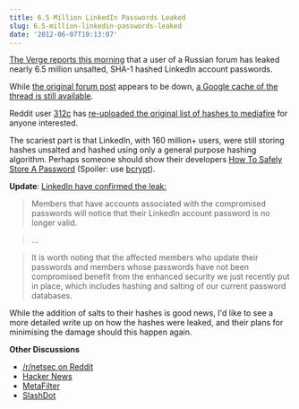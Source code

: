 ```yaml
---
title: 6.5 Million LinkedIn Passwords Leaked
slug: 6.5-million-linkedin-passwords-leaked
date: '2012-06-07T10:13:07'
---
```


[The Verge reports this morning](http://www.theverge.com/2012/6/6/3067523/linkedin-password-leak-online) that a user of a Russian forum has leaked nearly 6.5 million unsalted, SHA-1 hashed LinkedIn account passwords.

While [the original forum post](http://forum.insidepro.com/viewtopic.php?p=96122) appears to be down, [a Google cache of the thread is still available](http://webcache.googleusercontent.com/search?hl=en&safe=off&q=cache%3Aforum.insidepro.com%2Fviewtopic.php%3Fp%3D96122).

<!--more-->

Reddit user [312c](http://www.reddit.com/user/312c) has [re-uploaded the original list of hashes to mediafire](http://www.mediafire.com/?bmuo1y3puku4rs5) for anyone interested.

The scariest part is that LinkedIn, with 160 million+ users, were still storing hashes unsalted and hashed using only a general purpose hashing algorithm. Perhaps someone should show their developers [How To Safely Store A Password](http://codahale.com/how-to-safely-store-a-password/) (Spoiler: use [bcrypt](http://en.wikipedia.org/wiki/Bcrypt)).

**Update**: [LinkedIn have confirmed the leak:](http://blog.linkedin.com/2012/06/06/linkedin-member-passwords-compromised/)

> Members that have accounts associated with the compromised passwords will notice that their LinkedIn account password is no longer valid.

> ...

> It is worth noting that the affected members who update their passwords and members whose passwords have not been compromised benefit from the enhanced security we just recently put in place, which includes hashing and salting of our current password databases.

While the addition of salts to their hashes is good news, I'd like to see a more detailed write up on how the hashes were leaked, and their plans for minimising the damage should this happen again.

**Other Discussions**

* [/r/netsec on Reddit](http://www.reddit.com/r/netsec/comments/unt4p/65_million_linkedin_password_hashes_leaked/)
* [Hacker News](http://news.ycombinator.com/item?id=4073309)
* [MetaFilter](http://www.metafilter.com/116678/Your-LinkedIn-Password)
* [SlashDot](http://it.slashdot.org/story/12/06/06/1335228/linkedin-password-hashes-leaked-online)
